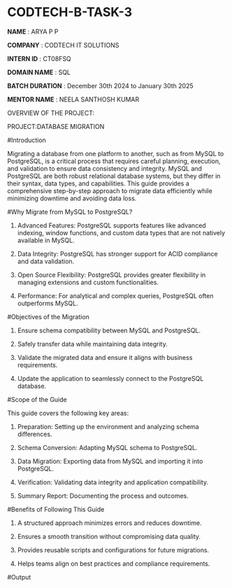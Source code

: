 # CODTECH-B-TASK-3

**NAME** : ARYA P P

**COMPANY** : CODTECH IT SOLUTIONS

**INTERN ID** : CT08FSQ

**DOMAIN NAME** : SQL

**BATCH DURATION** : December 30th 2024 to January 30th 2025

**MENTOR NAME** : NEELA SANTHOSH KUMAR

OVERVIEW OF THE PROJECT:

PROJECT:DATABASE MIGRATION

#Introduction

Migrating a database from one platform to another, such as from MySQL to PostgreSQL, is a critical process that requires careful planning, execution, and validation to ensure data consistency and integrity. MySQL and PostgreSQL are both robust relational database systems, but they differ in their syntax, data types, and capabilities. This guide provides a comprehensive step-by-step approach to migrate data efficiently while minimizing downtime and avoiding data loss.

#Why Migrate from MySQL to PostgreSQL?

1. Advanced Features: PostgreSQL supports features like advanced indexing, window functions, and custom data types that are not natively available in MySQL.

2. Data Integrity: PostgreSQL has stronger support for ACID compliance and data validation.

3. Open Source Flexibility: PostgreSQL provides greater flexibility in managing extensions and custom functionalities.

4. Performance: For analytical and complex queries, PostgreSQL often outperforms MySQL.

#Objectives of the Migration

1. Ensure schema compatibility between MySQL and PostgreSQL.

2. Safely transfer data while maintaining data integrity.

3. Validate the migrated data and ensure it aligns with business requirements.

4. Update the application to seamlessly connect to the PostgreSQL database.

#Scope of the Guide

This guide covers the following key areas:

1. Preparation: Setting up the environment and analyzing schema differences.

2. Schema Conversion: Adapting MySQL schema to PostgreSQL.

3. Data Migration: Exporting data from MySQL and importing it into PostgreSQL.

4. Verification: Validating data integrity and application compatibility.

5. Summary Report: Documenting the process and outcomes.

#Benefits of Following This Guide

1. A structured approach minimizes errors and reduces downtime.

2. Ensures a smooth transition without compromising data quality.

3. Provides reusable scripts and configurations for future migrations.

4. Helps teams align on best practices and compliance requirements.

#Output

